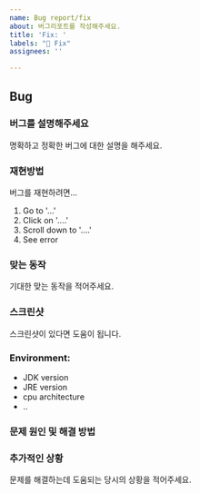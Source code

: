```yaml
---
name: Bug report/fix
about: 버그리포트를 작성해주세요.
title: 'Fix: '
labels: "🐛 Fix"
assignees: ''

---
```


## Bug

### **버그를 설명해주세요**
명확하고 정확한 버그에 대한 설명을 해주세요.

### **재현방법**
버그를 재현하려면...
1. Go to '...'
2. Click on '....'
3. Scroll down to '....'
4. See error

### **맞는 동작**
기대한 맞는 동작을 적어주세요.

### **스크린샷**
스크린샷이 있다면 도움이 됩니다.

### **Environment:**
 - JDK version
 - JRE version
 - cpu architecture
 - ..


### 문제 원인 및 해결 방법


### **추가적인 상황**
문제를 해결하는데 도움되는 당시의 상황을 적어주세요.
